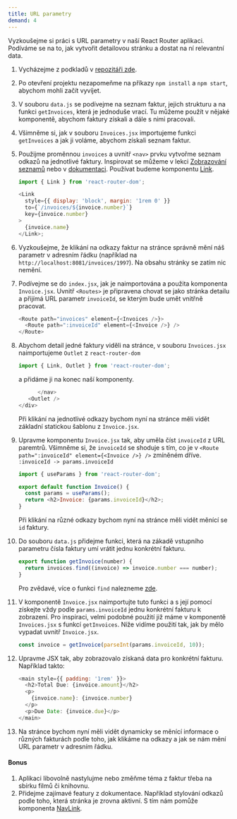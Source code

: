 ```yaml
---
title: URL parametry
demand: 4
---
```


Vyzkoušejme si práci s URL parametry v naší React Router aplikaci. Podíváme se na to, jak vytvořit detailovou stránku a dostat na ní relevantní data.

1. Vycházejme z podkladů v [repozitáři zde](https://github.com/Czechitas-podklady-WEB/Cviceni-React-Router).
1. Po otevření projektu nezapomeňme na příkazy `npm install` a `npm start`, abychom mohli začít vyvíjet.
1. V souboru `data.js` se podívejme na seznam faktur, jejich strukturu a na funkci `getInvoices`, která je jednoduše vrací. Tu můžeme použít v nějaké komponentě, abychom faktury získali a dále s nimi pracovali.
1. Všimněme si, jak v souboru `Invoices.jsx` importujeme funkci `getInvoices` a jak ji voláme, abychom získali seznam faktur.
1. Použijme proměnnou `invoices` a uvnitř `<nav>` prvku vytvořme seznam odkazů na jednotlivé faktury. Inspirovat se můžeme v lekci [Zobrazování seznamů](https://stage.kodim.cz/kurzy/daweb/react/seznamy/seznamy-v-jsx) nebo v [dokumentaci](https://reactrouter.com/docs/en/v6/getting-started/tutorial#listing-the-invoices). Používat budeme komponentu [Link](https://reactrouter.com/docs/en/v6/components/link).

   ```js
   import { Link } from 'react-router-dom';

   <Link
     style={{ display: 'block', margin: '1rem 0' }}
     to={`/invoices/${invoice.number}`}
     key={invoice.number}
   >
     {invoice.name}
   </Link>;
   ```

1. Vyzkoušejme, že klikání na odkazy faktur na stránce správně mění náš parametr v adresním řádku (například na `http://localhost:8081/invoices/1997`). Na obsahu stránky se zatím nic nemění.
1. Podívejme se do `index.jsx`, jak je naimportována a použita komponenta `Invoice.jsx`. Uvnitř `<Routes>` je připravena chovat se jako stránka detailu a přijímá URL parametr `invoiceId`, se kterým bude umět vnitřně pracovat.
   ```js
   <Route path="invoices" element={<Invoices />}>
     <Route path=":invoiceId" element={<Invoice />} />
   </Route>
   ```
1. Abychom detail jedné faktury viděli na stránce, v souboru `Invoices.jsx` naimportujeme `Outlet` z `react-router-dom`
   ```js
   import { Link, Outlet } from 'react-router-dom';
   ```
   a přidáme ji na konec naší komponenty.
   ```js
         </nav>
      <Outlet />
   </div>
   ```
   Při klikání na jednotlivé odkazy bychom nyní na stránce měli vidět základní statickou šablonu z `Invoice.jsx`.
1. Upravme komponentu `Invoice.jsx` tak, aby uměla číst `invoiceId` z URL paremtrů. Všimněme si, že `invoiceId` se shoduje s tím, co je v `<Route path=":invoiceId" element={<Invoice />} />` zmíněném dříve. `:invoiceId -> params.invoiceId`

   ```js
   import { useParams } from 'react-router-dom';

   export default function Invoice() {
     const params = useParams();
     return <h2>Invoice: {params.invoiceId}</h2>;
   }
   ```

   Při klikání na různé odkazy bychom nyní na stránce měli vidět měnící se `id` faktury.

1. Do souboru `data.js` přidejme funkci, která na zákadě vstupního parametru čísla faktury umí vrátit jednu konkrétní fakturu.
   ```js
   export function getInvoice(number) {
     return invoices.find((invoice) => invoice.number === number);
   }
   ```
   Pro zvědavé, více o funkci `find` nalezneme [zde](https://developer.mozilla.org/en-US/docs/Web/JavaScript/Reference/Global_Objects/Array/find).
1. V komponentě `Invoice.jsx` naimportujte tuto funkci a s její pomocí získejte vždy podle `params.invoiceId` jednu konkrétní fakturu k zobrazení. Pro inspiraci, velmi podobné použití již máme v komponentě `Invoices.jsx` s funkcí `getInvoices`. Níže vidíme použití tak, jak by mělo vypadat uvnitř `Invoice.jsx`.
   ```js
   const invoice = getInvoice(parseInt(params.invoiceId, 10));
   ```
1. Upravme JSX tak, aby zobrazovalo získaná data pro konkrétní fakturu. Například takto:
   ```js
   <main style={{ padding: '1rem' }}>
     <h2>Total Due: {invoice.amount}</h2>
     <p>
       {invoice.name}: {invoice.number}
     </p>
     <p>Due Date: {invoice.due}</p>
   </main>
   ```
1. Na stránce bychom nyní měli vidět dynamicky se měnící informace o různých fakturách podle toho, jak klikáme na odkazy a jak se nám mění URL parametr v adresním řádku.

#### Bonus

1. Aplikaci libovolně nastylujme nebo změňme téma z faktur třeba na sbírku filmů či knihovnu.
1. Přidejme zajímavé featury z dokumentace. Například stylování odkazů podle toho, která stránka je zrovna aktivní. S tím nám pomůže komponenta [NavLink](https://reactrouter.com/docs/en/v6/getting-started/tutorial#active-links).
